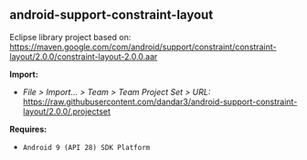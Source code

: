## android-support-constraint-layout

Eclipse library project based on:<br/>
https://maven.google.com/com/android/support/constraint/constraint-layout/2.0.0/constraint-layout-2.0.0.aar

**Import:**
- _File > Import... > Team > Team Project Set > URL:_<br/>
  https://raw.githubusercontent.com/dandar3/android-support-constraint-layout/2.0.0/.projectset

**Requires:**
- `Android 9 (API 28) SDK Platform`